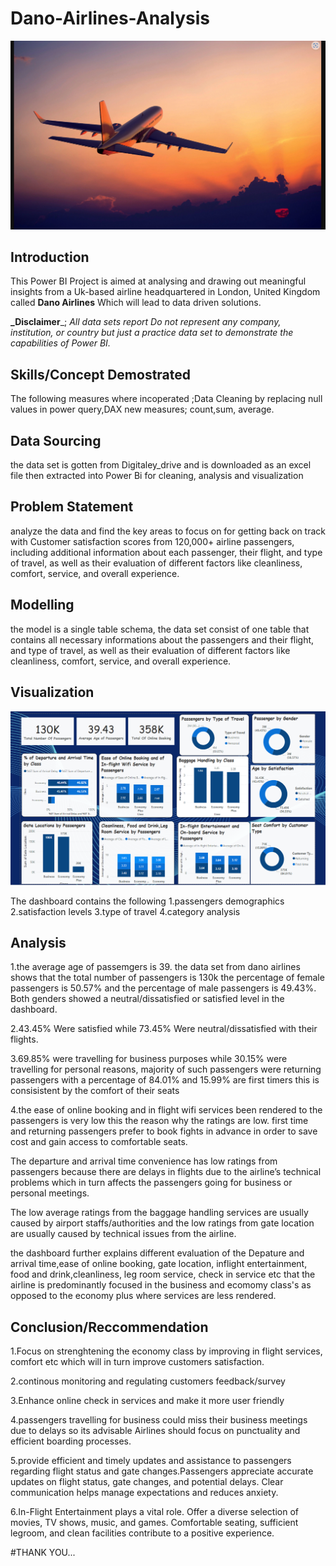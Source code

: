 # Dano-Airlines-Analysis

![](Airline.png)

## Introduction
This Power BI Project is aimed at analysing and drawing out meaningful insights from a Uk-based airline
headquartered in London, United Kingdom called **Dano Airlines** Which will lead to data driven solutions.

**_Disclaimer**_; _All data sets report Do not represent any company, institution, or country but just a practice data set to demonstrate the capabilities of Power BI._

## Skills/Concept Demostrated
The following measures where incoperated ;Data Cleaning by replacing null values in power query,DAX new measures; count,sum, average.

## Data Sourcing
the data set is gotten from Digitaley_drive and is downloaded as an excel file then extracted into Power Bi for cleaning, analysis and visualization

## Problem Statement
analyze the data and find the key areas to focus on for getting
back on track with Customer satisfaction scores from 120,000+ airline passengers, including additional information about
each passenger, their flight, and type of travel, as well as their evaluation of different factors like
cleanliness, comfort, service, and overall experience.

## Modelling
the model is a single table schema, the data set consist of one table that contains all necessary informations about the passengers and their flight, and type of travel, as well as their evaluation of different factors like
cleanliness, comfort, service, and overall experience.

## Visualization
![](dano_airline_dashboard.png)

The dashboard contains the following
1.passengers demographics
2.satisfaction levels
3.type of travel 
4.category analysis

## Analysis
1.the average age of passemgers is 39.
the data set from dano airlines shows that the total number of passengers is 130k
the percentage of female passengers is 50.57% and the percentage of male passengers is 49.43%. Both genders showed a neutral/dissatisfied or satisfied level in the dashboard.

2.43.45% Were satisfied while 73.45% Were neutral/dissatisfied with their flights.

3.69.85% were travelling for business purposes while 30.15% were travelling for personal reasons, majority of such passengers were returning passengers with a percentage of 84.01% and 15.99% are first timers this is consisistent by the comfort of their seats

4.the ease of online booking and in flight wifi services been rendered to the passengers is very low this the reason why the ratings are low. first time and returning passengers  prefer to book fights in advance in order to save cost and gain access to comfortable seats.

The departure and arrival time convenience has low ratings from passengers because there are delays in flights due to the airline’s technical problems which in turn affects the passengers going for business or personal meetings.

The low average ratings from the baggage handling services are usually caused by airport staffs/authorities  and  the low ratings from gate location are usually caused by technical issues from the airline.

the dashboard further explains different evaluation of the Depature and arrival time,ease of online booking, gate location, inflight entertainment, food and drink,cleanliness, leg room service, check in service etc that the airline is predominantly focused in the business and ecomomy class's as opposed to the economy plus where services are less rendered.

## Conclusion/Reccommendation
1.Focus on strenghtening the economy class by improving in flight services, comfort etc which will in turn improve customers satisfaction.

2.continous monitoring and regulating customers feedback/survey

3.Enhance online check in services and make it more user friendly

4.passengers travelling for business could miss their business meetings due to delays so its advisable Airlines should focus on punctuality and efficient boarding processes.

5.provide efficient and timely updates and assistance to passengers regarding flight status and gate changes.Passengers appreciate accurate updates on flight status, gate changes, and potential delays. Clear communication helps manage expectations and reduces anxiety.

6.In-Flight Entertainment plays a vital role. Offer a diverse selection of movies, TV shows, music, and games. Comfortable seating, sufficient legroom, and clean facilities contribute to a positive experience.


#THANK YOU...














